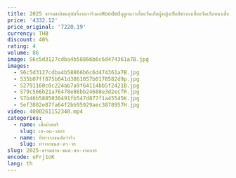 ```yaml
---
title: 2025 ธรรมชาติขนสุนัขจิ้งจอกจริงคอHoodedฤดูหนาวเสื้อแจ็คเก็ตผู้หญิงเป็ดสีขาวลงเสื้อแจ็คเก็ตหนาเสื้อลําลองใหม่แฟชั่น
price: '4332.12'
price_original: '7220.19'
currency: THB
discount: 40%
rating: 4
volume: 86
image: S6c5d3127cdba4b58866b6c6d474361a7B.jpg
images:
  - S6c5d3127cdba4b58866b6c6d474361a7B.jpg
  - S35b07ff875b041d3861057b0178582d9p.jpg
  - S2791160c0c224ab7a9f64114bb5f2421B.jpg
  - S79c566b21a76478e86bb24688e3d2ecfR.jpg
  - S7b46b5885030491fb547d877f1a45545K.jpg
  - Sef3882e87fa64f2bb95929aec3878957H.jpg
video: 4000261152348.mp4
categories:
  - name: เสื้อผ้าสตรี
    slug: เส-อผ-าสตร
  - name: ที่ทำจากขนสัตว์จริง
    slug: ทำจากขนส-ตว-จร
slug: 2025-ธรรมชาต-ขนส-ขจ-งจอกจร
encode: oFrj1oK
lang: th
---
```

  